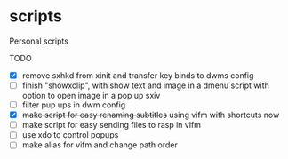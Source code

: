 # scripts
Personal scripts

TODO

- [x] remove sxhkd from xinit and transfer key binds to dwms config
- [ ] finish "showxclip", with show text and image in a dmenu script with option to
open image in a pop up sxiv
- [ ] filter pup ups in dwm config
- [x] ~~make script for easy renaming subtitles~~ using vifm with shortcuts now
- [ ] make script for easy sending files to rasp in vifm
- [ ] use xdo to control popups
- [ ] make alias for vifm and change path order
